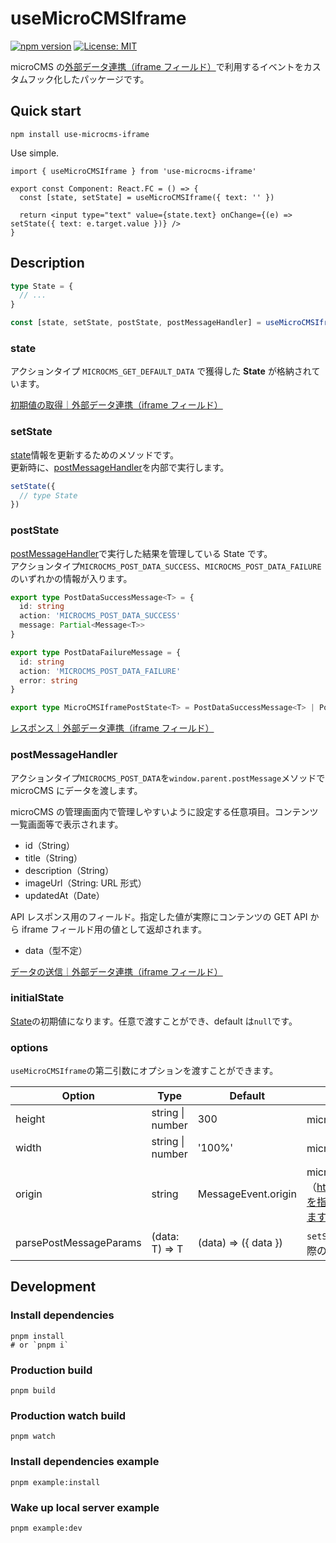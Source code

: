 # useMicroCMSIframe

[![npm version](https://badge.fury.io/js/use-microcms-iframe.svg)](https://badge.fury.io/js/use-microcms-iframe)
[![License: MIT](https://img.shields.io/badge/License-MIT-yellow.svg)](https://opensource.org/licenses/MIT)

microCMS の[外部データ連携（iframe フィールド）](https://document.microcms.io/manual/iframe-field)で利用するイベントをカスタムフック化したパッケージです。

## Quick start

```shell
npm install use-microcms-iframe
```

Use simple.

```tsx
import { useMicroCMSIframe } from 'use-microcms-iframe'

export const Component: React.FC = () => {
  const [state, setState] = useMicroCMSIframe({ text: '' })

  return <input type="text" value={state.text} onChange={(e) => setState({ text: e.target.value })} />
}
```

## Description

```ts
type State = {
  // ...
}

const [state, setState, postState, postMessageHandler] = useMicroCMSIframe<State>(initialState, options)
```

### state

アクションタイプ `MICROCMS_GET_DEFAULT_DATA` で獲得した **State** が格納されています。

[初期値の取得｜外部データ連携（iframe フィールド）](https://document.microcms.io/manual/iframe-field#h9e44c21a42)

### setState

[state](#state)情報を更新するためのメソッドです。<br />
更新時に、[postMessageHandler](#postmessagehandler)を内部で実行します。

```ts
setState({
  // type State
})
```

### postState

[postMessageHandler](#postmessagehandler)で実行した結果を管理している State です。<br />
アクションタイプ`MICROCMS_POST_DATA_SUCCESS`、`MICROCMS_POST_DATA_FAILURE`のいずれかの情報が入ります。

```ts
export type PostDataSuccessMessage<T> = {
  id: string
  action: 'MICROCMS_POST_DATA_SUCCESS'
  message: Partial<Message<T>>
}

export type PostDataFailureMessage = {
  id: string
  action: 'MICROCMS_POST_DATA_FAILURE'
  error: string
}

export type MicroCMSIframePostState<T> = PostDataSuccessMessage<T> | PostDataFailureMessage
```

[レスポンス｜外部データ連携（iframe フィールド）](https://document.microcms.io/manual/iframe-field#h349fe0c3e0)

### postMessageHandler

アクションタイプ`MICROCMS_POST_DATA`を`window.parent.postMessage`メソッドで microCMS にデータを渡します。

microCMS の管理画面内で管理しやすいように設定する任意項目。コンテンツ一覧画面等で表示されます。

- id（String）
- title（String）
- description（String）
- imageUrl（String: URL 形式）
- updatedAt（Date）

API レスポンス用のフィールド。指定した値が実際にコンテンツの GET API から iframe フィールド用の値として返却されます。

- data（型不定）

[データの送信｜外部データ連携（iframe フィールド）](https://document.microcms.io/manual/iframe-field#h7f543cc470)

### initialState

[State](#state)の初期値になります。任意で渡すことができ、default は`null`です。

### options

`useMicroCMSIframe`の第二引数にオプションを渡すことができます。

| Option                 | Type             | Default              | Description                                                                                               |
| ---------------------- | ---------------- | -------------------- | --------------------------------------------------------------------------------------------------------- |
| height                 | string \| number | 300                  | microCMS に表示する高さを指定できます                                                                     |
| width                  | string \| number | '100%'               | microCMS に表示する横幅を指定できます                                                                     |
| origin                 | string           | MessageEvent.origin  | microCMS 管理画面 URL（https://example.microcms.microcms.io）を指定して、セキュアに通信することができます |
| parsePostMessageParams | (data: T) => T   | (data) => ({ data }) | `setState`実行時に microCMS に通知を送る際のパースすることができます                                      |

## Development

### Install dependencies

```shell
pnpm install
# or `pnpm i`
```

### Production build

```shell
pnpm build
```

### Production watch build

```shell
pnpm watch
```

### Install dependencies example

```shell
pnpm example:install
```

### Wake up local server example

```shell
pnpm example:dev
```

